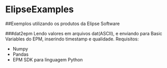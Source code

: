 # ElipseExamples
##Exemplos utilizando os produtos da Elipse Software

###dat2epm
Lendo valores em arquivos dat(ASCII), e enviando para Basic Variables do EPM, inserindo timestamp e qualidade. 
Requisitos:
  - Numpy
  - Pandas
  - EPM SDK para linguagem Python



